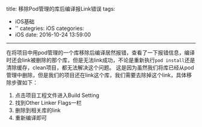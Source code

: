 title: 移除Pod管理的库后编译报Link错误
tags:
  - iOS基础
  - ''
categries: iOS
categories:
  - iOS
date: 2016-10-24 13:59:00
---

在将项目中用pod管理的一个库移除后编译居然报错，查看了一下报错信息，编译时还会link被删除的那个库，但是无法link成功，不论是重新执行`pod install`还是清除缓存，clean项目，都无法解决这个问题。
这是因为虽然我们将库已经从pod管理中删除，但是我们的项目还在link这个库，我们需要去除掉这个link，具体移除步骤如下：

1. 点击项目工程文件进入Build Setting
2. 找到Other Linker Flags一栏
3. 删除到相关库的link
4. 重新编译即可

